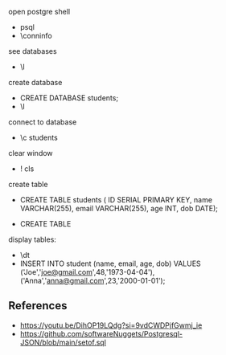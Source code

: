 open postgre shell

- psql
- \conninfo

see databases

- \l

create database

- CREATE DATABASE students;
- \l

connect to database

- \c students

clear window

- \! cls

create table

- CREATE TABLE students (
  ID SERIAL PRIMARY KEY,
  name VARCHAR(255),
  email VARCHAR(255),
  age INT,
  dob DATE);

- CREATE TABLE

display tables:

- \dt
- INSERT INTO student (name, email, age, dob)
  VALUES ('Joe','joe@gmail.com',48,'1973-04-04'),('Anna','anna@gmail.com',23,'2000-01-01');

## References

- https://youtu.be/DihOP19LQdg?si=9vdCWDPjfGwmj_ie
- https://github.com/softwareNuggets/Postgresql-JSON/blob/main/setof.sql
